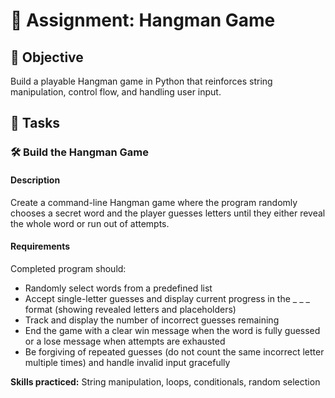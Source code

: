 
# 📘 Assignment: Hangman Game

## 🎯 Objective

Build a playable Hangman game in Python that reinforces string manipulation, control flow, and handling user input.

## 📝 Tasks

### 🛠️ Build the Hangman Game

#### Description
Create a command-line Hangman game where the program randomly chooses a secret word and the player guesses letters until they either reveal the whole word or run out of attempts.

#### Requirements
Completed program should:

- Randomly select words from a predefined list
- Accept single-letter guesses and display current progress in the _ _ _ format (showing revealed letters and placeholders)
- Track and display the number of incorrect guesses remaining
- End the game with a clear win message when the word is fully guessed or a lose message when attempts are exhausted
- Be forgiving of repeated guesses (do not count the same incorrect letter multiple times) and handle invalid input gracefully

**Skills practiced:** String manipulation, loops, conditionals, random selection

